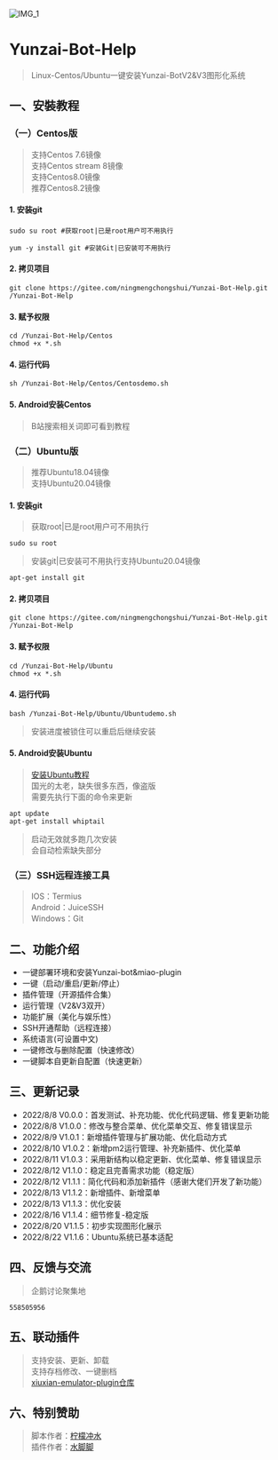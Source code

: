 ![IMG_1](https://user-images.githubusercontent.com/110824794/185775125-069c2327-d968-49de-9c3c-0dc0433cb06e.PNG)    
# Yunzai-Bot-Help   
>Linux-Centos/Ubuntu一键安装Yunzai-BotV2&V3图形化系统     

## 一、安裝教程        
### （一）Centos版               
>支持Centos 7.6镜像       
>支持Centos stream 8镜像    
>支持Centos8.0镜像             
>推荐Centos8.2镜像      
#### 1. 安装git      
```
sudo su root #获取root|已是root用户可不用执行   
```  
```     
yum -y install git #安装Git|已安装可不用执行        
```      

#### 2. 拷贝项目    
```
git clone https://gitee.com/ningmengchongshui/Yunzai-Bot-Help.git  /Yunzai-Bot-Help
```

#### 3. 赋予权限    
```
cd /Yunzai-Bot-Help/Centos
chmod +x *.sh
```

#### 4. 运行代码   
```
sh /Yunzai-Bot-Help/Centos/Centosdemo.sh
```     

#### 5. Android安装Centos                 
>B站搜索相关词即可看到教程          

### （二）Ubuntu版    
>推荐Ubuntu18.04镜像       
>支持Ubuntu20.04镜像        
#### 1. 安装git
>获取root|已是root用户可不用执行    
```
sudo su root   
``` 
>安装git|已安装可不用执行支持Ubuntu20.04镜像
```      
apt-get install git      
```        

#### 2. 拷贝项目    
```
git clone https://gitee.com/ningmengchongshui/Yunzai-Bot-Help.git  /Yunzai-Bot-Help
```

#### 3. 赋予权限     
```
cd /Yunzai-Bot-Help/Ubuntu
chmod +x *.sh
```

#### 4. 运行代码    
```
bash /Yunzai-Bot-Help/Ubuntu/Ubuntudemo.sh
```   
>安装进度被锁住可以重启后继续安装       
   
#### 5. Android安装Ubuntu         
>[安装Ubuntu教程](https://gitee.com/Le-niao/termux-install-linux)         
>国光的太老，缺失很多东西，像盗版      
>需要先执行下面的命令来更新        
```
apt update     
apt-get install whiptail
```
>启动无效就多跑几次安装    
>会自动检索缺失部分      

### （三）SSH远程连接工具      
>IOS：Termius      
>Android：JuiceSSH      
>Windows：Git    
 
## 二、功能介绍    
* 一键部署环境和安装Yunzai-bot&miao-plugin     
* 一键（启动/重启/更新/停止）   
* 插件管理（开源插件合集）      
* 运行管理（V2&V3双开）    
* 功能扩展（美化与娱乐性）   
* SSH开通帮助（远程连接）    
* 系统语言(可设置中文)    
* 一键修改与删除配置（快速修改）    
* 一键脚本自更新自配置（快速更新）    

## 三、更新记录   
* 2022/8/8 V0.0.0：首发测试、补充功能、优化代码逻辑、修复更新功能    
* 2022/8/8 V1.0.0：修改与整合菜单、优化菜单交互、修复错误显示    
* 2022/8/9 V1.0.1：新增插件管理与扩展功能、优化启动方式    
* 2022/8/10 V1.0.2：新增pm2运行管理、补充新插件、优化菜单    
* 2022/8/11 V1.0.3：采用新结构以稳定更新、优化菜单、修复错误显示   
* 2022/8/12 V1.1.0：稳定且完善需求功能（稳定版）    
* 2022/8/12 V1.1.1：简化代码和添加新插件（感谢大佬们开发了新功能）   
* 2022/8/13 V1.1.2：新增插件、新增菜单   
* 2022/8/13 V1.1.3：优化安装    
* 2022/8/16 V1.1.4：细节修复-稳定版   
* 2022/8/20 V1.1.5：初步实现图形化展示   
* 2022/8/22 V1.1.6：Ubuntu系统已基本适配

## 四、反馈与交流     
>企鹅讨论聚集地
```
558505956
```      

## 五、联动插件   
>支持安装、更新、卸载      
>支持存档修改、一键删档        
>[xiuxian-emulator-plugin仓库](https://gitee.com/waterfeet/xiuxian-emulator-plugin)      

## 六、特别赞助     
>脚本作者：[柠檬冲水](https://afdian.net/@ningmengchongshui)       
>插件作者：[水脚脚](https://afdian.net/@waterfeet)  
